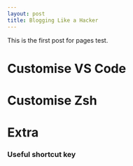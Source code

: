 ```yaml
---
layout: post
title: Blogging Like a Hacker
---
```

This is the first post for pages test.


# Customise VS Code

# Customise Zsh

# Extra
### Useful shortcut key
